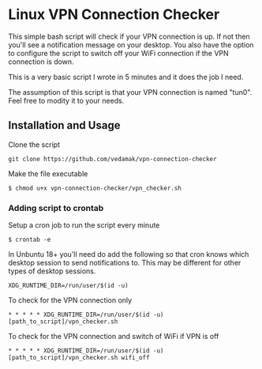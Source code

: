 # Linux VPN Connection Checker

This simple bash script will check if your VPN connection is up. If not then you'll see a notification message on your desktop. You also have the option to configure the script to switch off your WiFi connection if the VPN connection is down.

This is a very basic script I wrote in 5 minutes and it does the job I need.

The assumption of this script is that your VPN connection is named "tun0". Feel free to modity it to your needs.

## Installation and Usage

Clone the script
```
git clone https://github.com/vedamak/vpn-connection-checker
```

Make the file executable
```
$ chmod u+x vpn-connection-checker/vpn_checker.sh
```

### Adding script to crontab

Setup a cron job to run the script every minute

```
$ crontab -e
```

In Unbuntu 18+ you'll need do add the following so that cron knows which desktop session to send notifications to. This may be different for other types of desktop sessions.
```
XDG_RUNTIME_DIR=/run/user/$(id -u)
```

To check for the VPN connection only
```
* * * * * XDG_RUNTIME_DIR=/run/user/$(id -u) [path_to_script]/vpn_checker.sh
```

To check for the VPN connection and switch of WiFi if VPN is off
```
* * * * * XDG_RUNTIME_DIR=/run/user/$(id -u) [path_to_script]/vpn_checker.sh wifi_off
```